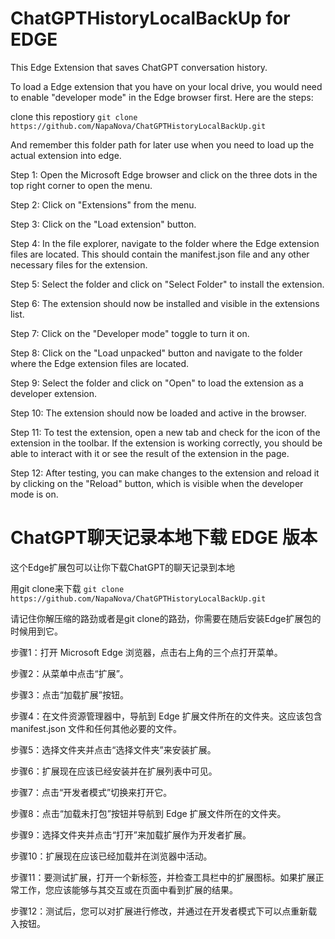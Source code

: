 # ChatGPTHistoryLocalBackUp for EDGE
This Edge Extension that saves ChatGPT conversation history.

To load a Edge extension that you have on your local drive, you would need to enable "developer mode" in the Edge browser first. Here are the steps:

clone this repostiory ```git clone https://github.com/NapaNova/ChatGPTHistoryLocalBackUp.git```

And remember this folder path for later use when you need to load up the actual extension into edge.

Step 1: Open the Microsoft Edge browser and click on the three dots in the top right corner to open the menu.

Step 2: Click on "Extensions" from the menu.

Step 3: Click on the "Load extension" button.

Step 4: In the file explorer, navigate to the folder where the Edge extension files are located. This should contain the manifest.json file and any other necessary files for the extension.

Step 5: Select the folder and click on "Select Folder" to install the extension.

Step 6: The extension should now be installed and visible in the extensions list.

Step 7: Click on the "Developer mode" toggle to turn it on.

Step 8: Click on the "Load unpacked" button and navigate to the folder where the Edge extension files are located.

Step 9: Select the folder and click on "Open" to load the extension as a developer extension.

Step 10: The extension should now be loaded and active in the browser.

Step 11: To test the extension, open a new tab and check for the icon of the extension in the toolbar. If the extension is working correctly, you should be able to interact with it or see the result of the extension in the page.

Step 12: After testing, you can make changes to the extension and reload it by clicking on the "Reload" button, which is visible when the developer mode is on.

# ChatGPT聊天记录本地下载 EDGE 版本

这个Edge扩展包可以让你下载ChatGPT的聊天记录到本地

用git clone来下载
```git clone https://github.com/NapaNova/ChatGPTHistoryLocalBackUp.git```

请记住你解压缩的路劲或者是git clone的路劲，你需要在随后安装Edge扩展包的时候用到它。

步骤1：打开 Microsoft Edge 浏览器，点击右上角的三个点打开菜单。

步骤2：从菜单中点击“扩展”。

步骤3：点击“加载扩展”按钮。

步骤4：在文件资源管理器中，导航到 Edge 扩展文件所在的文件夹。这应该包含 manifest.json 文件和任何其他必要的文件。

步骤5：选择文件夹并点击“选择文件夹”来安装扩展。

步骤6：扩展现在应该已经安装并在扩展列表中可见。

步骤7：点击“开发者模式”切换来打开它。

步骤8：点击“加载未打包”按钮并导航到 Edge 扩展文件所在的文件夹。

步骤9：选择文件夹并点击“打开”来加载扩展作为开发者扩展。

步骤10：扩展现在应该已经加载并在浏览器中活动。

步骤11：要测试扩展，打开一个新标签，并检查工具栏中的扩展图标。如果扩展正常工作，您应该能够与其交互或在页面中看到扩展的结果。

步骤12：测试后，您可以对扩展进行修改，并通过在开发者模式下可以点重新载入按钮。

